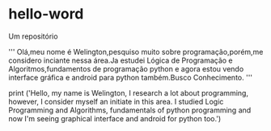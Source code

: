 # hello-word
Um repositório

'''
Olá,meu nome é Welington,pesquiso muito sobre programação,porém,me considero inciante nessa área.Ja estudei Lógica de Programação e Algoritmos,fundamentos de programação python e agora estou vendo interface gráfica e android para python também.Busco Conhecimento.
'''

print ('Hello, my name is Welington, I research a lot about programming, however, I consider myself an initiate in this area. I studied Logic Programming and Algorithms, fundamentals of python programming and now I'm seeing graphical interface and android for python too.')

